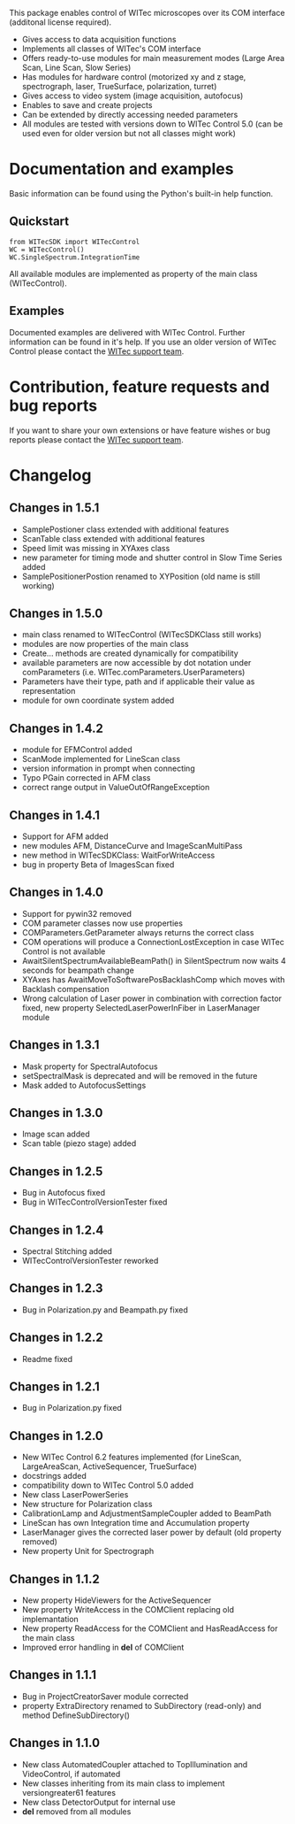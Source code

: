 This package enables control of WITec microscopes over its COM interface (additonal license required).

- Gives access to data acquisition functions
- Implements all classes of WITec's COM interface
- Offers ready-to-use modules for main measurement modes (Large Area Scan, Line Scan, Slow Series)
- Has modules for hardware control (motorized xy and z stage, spectrograph, laser, TrueSurface, polarization, turret)
- Gives access to video system (image acquisition, autofocus)
- Enables to save and create projects
- Can be extended by directly accessing needed parameters
- All modules are tested with versions down to WITec Control 5.0 (can be used even for older version but not all classes might work)

# Documentation and examples

Basic information can be found using the Python's built-in help function.

## Quickstart

```
from WITecSDK import WITecControl
WC = WITecControl()
WC.SingleSpectrum.IntegrationTime
```

All available modules are implemented as property of the main class (WITecControl).

## Examples

Documented examples are delivered with WITec Control. Further information can be found in it's help. If you use an older version of WITec Control please contact the [WITec support team](https://raman.oxinst.com/contact).

# Contribution, feature requests and bug reports

If you want to share your own extensions or have feature wishes or bug reports please contact the [WITec support team](https://raman.oxinst.com/contact).

# Changelog

## Changes in 1.5.1

- SamplePostioner class extended with additional features
- ScanTable class extended with additional features
- Speed limit was missing in XYAxes class
- new parameter for timing mode and shutter control in Slow Time Series added
- SamplePositionerPostion renamed to XYPosition (old name is still working)

## Changes in 1.5.0

- main class renamed to WITecControl (WITecSDKClass still works)
- modules are now properties of the main class
- Create... methods are created dynamically for compatibility
- available parameters are now accessible by dot notation under comParameters (i.e. WITec.comParameters.UserParameters)
- Parameters have their type, path and if applicable their value as representation
- module for own coordinate system added

## Changes in 1.4.2

- module for EFMControl added
- ScanMode implemented for LineScan class
- version information in prompt when connecting
- Typo PGain corrected in AFM class
- correct range output in ValueOutOfRangeException

## Changes in 1.4.1

- Support for AFM added
- new modules AFM, DistanceCurve and ImageScanMultiPass
- new method in WITecSDKClass: WaitForWriteAccess
- bug in property Beta of ImagesScan fixed

## Changes in 1.4.0

- Support for pywin32 removed
- COM parameter classes now use properties
- COMParameters.GetParameter always returns the correct class
- COM operations will produce a ConnectionLostException in case WITec Control is not available
- AwaitSilentSpectrumAvailableBeamPath() in SilentSpectrum now waits 4 seconds for beampath change
- XYAxes has AwaitMoveToSoftwarePosBacklashComp which moves with Backlash compensation
- Wrong calculation of Laser power in combination with correction factor fixed, new property SelectedLaserPowerInFiber in LaserManager module

## Changes in 1.3.1

- Mask property for SpectralAutofocus
- setSpectralMask is deprecated and will be removed in the future
- Mask added to AutofocusSettings

## Changes in 1.3.0

- Image scan added
- Scan table (piezo stage) added

## Changes in 1.2.5

- Bug in Autofocus fixed
- Bug in WITecControlVersionTester fixed

## Changes in 1.2.4

- Spectral Stitching added
- WITecControlVersionTester reworked

## Changes in 1.2.3

- Bug in Polarization.py and Beampath.py fixed

## Changes in 1.2.2

- Readme fixed

## Changes in 1.2.1

- Bug in Polarization.py fixed

## Changes in 1.2.0

- New WITec Control 6.2 features implemented (for LineScan, LargeAreaScan, ActiveSequencer, TrueSurface)
- docstrings added
- compatibility down to WITec Control 5.0 added
- New class LaserPowerSeries
- New structure for Polarization class
- CalibrationLamp and AdjustmentSampleCoupler added to BeamPath
- LineScan has own Integration time and Accumulation property
- LaserManager gives the corrected laser power by default (old property removed)
- New property Unit for Spectrograph

## Changes in 1.1.2

- New property HideViewers for the ActiveSequencer
- New property WriteAccess in the COMClient replacing old implemantation
- New property ReadAccess for the COMClient and HasReadAccess for the main class
- Improved error handling in __del__ of COMClient

## Changes in 1.1.1

- Bug in ProjectCreatorSaver module corrected
- property ExtraDirectory renamed to SubDirectory (read-only) and method DefineSubDirectory()

## Changes in 1.1.0

- New class AutomatedCoupler attached to TopIllumination and VideoControl, if automated
- New classes inheriting from its main class to implement versiongreater61 features
- New class DetectorOutput for internal use
- __del__ removed from all modules